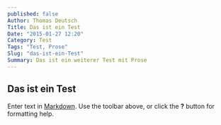 ```yaml
---
published: false
Author: Thomas Deutsch
Title: Das ist ein Test
Date: "2015-01-27 12:20"
Category: Test
Tags: "Test, Prose"
Slug: "das-ist-ein-Test"
Summary: Das ist ein weiterer Test mit Prose
---
```


## Das ist ein Test

Enter text in [Markdown](http://daringfireball.net/projects/markdown/). Use the toolbar above, or click the **?** button for formatting help.
